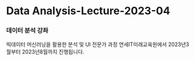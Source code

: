 # Data Analysis-Lecture-2023-04

### 데이터 분석 강좌
빅데이터 머신러닝을 활용한 분석 및 UI 전문가 과정
연세IT미래교육원에서 2023년3월부터 2023년8월까지 진행됩니다.
